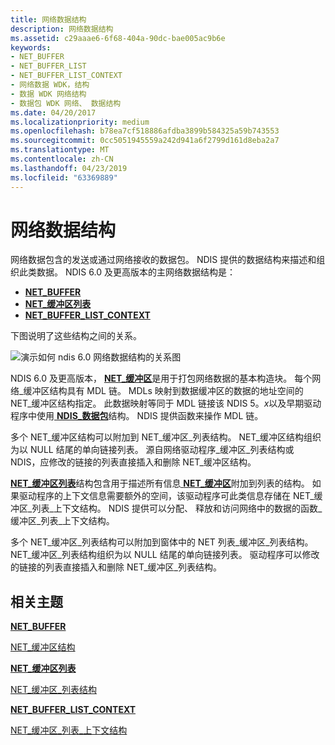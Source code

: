```yaml
---
title: 网络数据结构
description: 网络数据结构
ms.assetid: c29aaae6-6f68-404a-90dc-bae005ac9b6e
keywords:
- NET_BUFFER
- NET_BUFFER_LIST
- NET_BUFFER_LIST_CONTEXT
- 网络数据 WDK，结构
- 数据 WDK 网络结构
- 数据包 WDK 网络、 数据结构
ms.date: 04/20/2017
ms.localizationpriority: medium
ms.openlocfilehash: b78ea7cf518886afdba3899b584325a59b743553
ms.sourcegitcommit: 0cc5051945559a242d941a6f2799d161d8eba2a7
ms.translationtype: MT
ms.contentlocale: zh-CN
ms.lasthandoff: 04/23/2019
ms.locfileid: "63369889"
---
```

# <a name="network-data-structures"></a>网络数据结构





网络数据包含的发送或通过网络接收的数据包。 NDIS 提供的数据结构来描述和组织此类数据。 NDIS 6.0 及更高版本的主网络数据结构是：

-   [**NET\_BUFFER**](https://msdn.microsoft.com/library/windows/hardware/ff568376)
-   [**NET\_缓冲区列表**](https://msdn.microsoft.com/library/windows/hardware/ff568388)
-   [**NET\_BUFFER\_LIST\_CONTEXT**](https://msdn.microsoft.com/library/windows/hardware/ff568389)

下图说明了这些结构之间的关系。

![演示如何 ndis 6.0 网络数据结构的关系图](images/netbufferstructures.png)

NDIS 6.0 及更高版本， [ **NET\_缓冲区**](https://msdn.microsoft.com/library/windows/hardware/ff568376)是用于打包网络数据的基本构造块。 每个网络\_缓冲区结构具有 MDL 链。 MDLs 映射到数据缓冲区的数据的地址空间的 NET\_缓冲区结构指定。 此数据映射等同于 MDL 链接该 NDIS 5。*x*以及早期驱动程序中使用[ **NDIS\_数据包**](https://msdn.microsoft.com/library/windows/hardware/ff557086)结构。 NDIS 提供函数来操作 MDL 链。

多个 NET\_缓冲区结构可以附加到 NET\_缓冲区\_列表结构。 NET\_缓冲区结构组织为以 NULL 结尾的单向链接列表。 源自网络驱动程序\_缓冲区\_列表结构或 NDIS，应修改的链接的列表直接插入和删除 NET\_缓冲区结构。

[**NET\_缓冲区列表**](https://msdn.microsoft.com/library/windows/hardware/ff568388)结构包含用于描述所有信息[ **NET\_缓冲区**](https://msdn.microsoft.com/library/windows/hardware/ff568376)附加到列表的结构。 如果驱动程序的上下文信息需要额外的空间，该驱动程序可此类信息存储在 NET\_缓冲区\_列表\_上下文结构。 NDIS 提供可以分配、 释放和访问网络中的数据的函数\_缓冲区\_列表\_上下文结构。

多个 NET\_缓冲区\_列表结构可以附加到窗体中的 NET 列表\_缓冲区\_列表结构。 NET\_缓冲区\_列表结构组织为以 NULL 结尾的单向链接列表。 驱动程序可以修改的链接的列表直接插入和删除 NET\_缓冲区\_列表结构。

## <a name="related-topics"></a>相关主题


[**NET\_BUFFER**](https://msdn.microsoft.com/library/windows/hardware/ff568376)

[NET\_缓冲区结构](net-buffer-structure.md)

[**NET\_缓冲区列表**](https://msdn.microsoft.com/library/windows/hardware/ff568388)

[NET\_缓冲区\_列表结构](net-buffer-list-structure.md)

[**NET\_BUFFER\_LIST\_CONTEXT**](https://msdn.microsoft.com/library/windows/hardware/ff568389)

[NET\_缓冲区\_列表\_上下文结构](net-buffer-list-context-structure.md)

 

 






